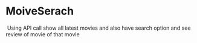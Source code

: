 # MoiveSerach
﻿ Using API call show all latest movies and also have search option and see review of movie of that movie
